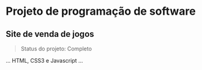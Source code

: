 <h1>Projeto de programação de software</h1>
<h2>Site de venda de jogos</h2>

>Status do projeto: Completo

...
HTML, CSS3 e Javascript
...
